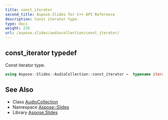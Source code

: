```yaml
---
title: const_iterator
second_title: Aspose.Slides for C++ API Reference
description: Const iterator type.
type: docs
weight: 235
url: /aspose.slides/audiocollection/const_iterator/
---
```

## const_iterator typedef


Const iterator type.

```cpp
using Aspose::Slides::AudioCollection::const_iterator =  typename iterator_holder_type::const_iterator
```

## See Also

* Class [AudioCollection](../)
* Namespace [Aspose::Slides](../../)
* Library [Aspose.Slides](../../../)